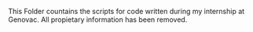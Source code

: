 This Folder countains the scripts for code written during my internship at Genovac. All propietary information has been removed.
